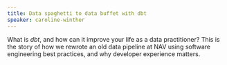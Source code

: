 ```yaml
---
title: Data spaghetti to data buffet with dbt
speaker: caroline-winther
---
```


What is _dbt_, and how can it improve your life as a data practitioner? This is the story of how we rewrote an old data pipeline at NAV using software engineering best practices, and why developer experience matters.
